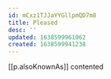 ```yaml
---
id: mCxz1TJJaYYGllpmQD7m8
title: Pleased
desc: ''
updated: 1638599961062
created: 1638599941238
---
```



[[p.alsoKnownAs]] contented
